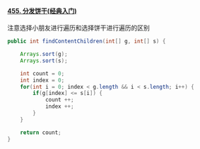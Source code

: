 #### [455. 分发饼干(经典入门)](https://leetcode-cn.com/problems/assign-cookies/)

注意选择小朋友进行遍历和选择饼干进行遍历的区别

```java
public int findContentChildren(int[] g, int[] s) {

    Arrays.sort(g);
    Arrays.sort(s);

    int count = 0;
    int index = 0;
    for(int i = 0; index < g.length && i < s.length; i++) {
        if(g[index] <= s[i]) {
            count ++;
            index ++;
        }
    }

    return count;
}
```

